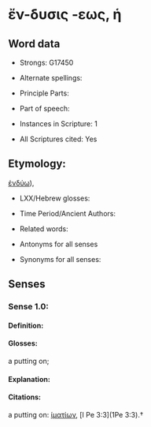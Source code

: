 # ἔν-δυσις -εως, ἡ

<!-- Status: S2=NeedsEdits -->
<!-- Lexica used for edits:   -->

## Word data

* Strongs: G17450

* Alternate spellings:



* Principle Parts: 


* Part of speech: 


* Instances in Scripture: 1

* All Scriptures cited: Yes

## Etymology: 

[ἐνδύω]()), 

* LXX/Hebrew glosses: 


* Time Period/Ancient Authors: 


* Related words: 

* Antonyms for all senses

* Synonyms for all senses: 


## Senses 


### Sense  1.0: 

#### Definition: 

#### Glosses: 

a putting on; 

#### Explanation: 


#### Citations: 

a putting on: [ίματίων](), [I Pe 3:3](1Pe 3:3).†
